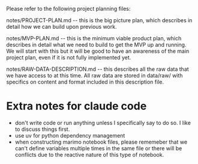 Please refer to the following project planning files:

notes/PROJECT-PLAN.md -- this is the big picture plan, which describes in detail how we can build upon previous work. 

notes/MVP-PLAN.md -- this is the minimum viable product plan, which describes in detail what we need to build to get the MVP up and running. We will start with this but it will be good to have an awareness of the main project plan, even if it is not fully implemented yet. 

notes/RAW-DATA-DESCRIPTION.md -- this describes all the raw data that we have access to at this time. All raw data are stored in data/raw/ with specifics on content and format included in this description file. 

# Extra notes for claude code
- don't write code or run anything unless I specifically say to do so. I like to discuss things first.
- use uv for python dependency management
- when constructing marimo notebook files, please rememeber that we can't define variables multiple times in the same file or there will be conflicts due to the reactive nature of this type of notebook. 